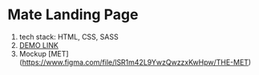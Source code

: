 # Mate Landing Page
1. tech stack: HTML, CSS, SASS
2. [DEMO LINK](https://matylda-lewandowska.github.io/layout_MET-landing-page/)
3. Mockup [MET] (https://www.figma.com/file/lSR1m42L9YwzQwzzxKwHpw/THE-MET)
